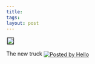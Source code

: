 ```yaml
---
title: 
tags: 
layout: post
---
```

<a href='http://www.fuzzymonk.com/chris/log/hello/1129905/320/DSC02986-2005.03.21-06.16.10.jpg'><img border='0' style='border:1px solid #000000; margin:2px' src='http://www.fuzzymonk.com/chris/log/hello/1129905/320/DSC02986-2005.03.21-06.16.10.jpg'></a>

The new truck&nbsp;<a href='http://www.hello.com/' target='ext'><img src='http://photos1.blogger.com/pbh.gif' alt='Posted by Hello' border='0' style='border:0px;padding:0px;background:transparent;' align='absmiddle'></a>
